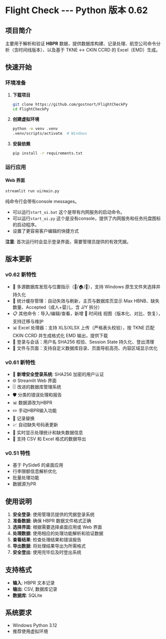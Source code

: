 # Flight Check --- Python 版本 0.62

## 项目简介

主要用于解析和验证 **HBPR** 数据，提供数据库构建、记录处理、航空公司命令分析（含时间线版本）、以及基于 TKNE ↔ CKIN CCRD 的 Excel（EMD）生成。

## 快速开始

### 环境准备

1. **下载项目**
   ```bash
   git clone https://github.com/gostnort/FlightCheckPy
   cd FlightCheckPy
   ```

2. **创建虚拟环境**
   ```bash
   python -m venv .venv
   .venv/scripts/activate  # Windows
   ```

3. **安装依赖**
   ```bash
   pip install -r requirements.txt
   ```

### 运行应用

#### Web 界面
```bash
streamlit run ui/main.py
```
纯命令行会带有console messages。
  - 可以运行``start_ui.bat`` 这个是带有内网服务的启动命令。
  - 可以运行``start_ui.py`` 这个是没有console，提供了内网服务和任务托盘图标的启动程序。
  - 设置了更容易客户编辑的快捷方式
  
**注意**: 首次运行时会显示登录界面，需要管理员提供的有效凭据。

## 版本更新

### v0.62 新特性
- 🧭 多源数据库发现与位置指示（📁/🏠/📄），支持 Windows 原生文件夹选择并持久化
- 🧠 统计缓存管理：自动失效与刷新，主页与数据库页显示 Max HBNB、缺失数量、Accepted（成人+婴儿，含 J/Y 拆分）
- 📋 其他命令：导入/编辑/查看，新增 📅 时间线 视图（版本化、对比、恢复），支持迁移与维护
- 📊 Excel 处理器：支持 XLS/XLSX 上传（严格表头校验），按 TKNE 匹配 CKIN CCRD 并生成格式化 EMD 输出，提供下载
- 🔐 登录与会话：用户名 SHA256 校验、Session State 持久化、登出清理
- 🧹 文件与页面：支持自定义数据库目录、页面导航高亮、内容区域显示优化

### v0.61 新特性
- 🔐 **新增安全登录系统**: SHA256 加密的用户认证
- 🌐 Streamlit Web 界面
- 🗄️ 改进的数据库管理系统
- 🛡️ 分类的错误处理和报告
- 📊 数据源改为HBPR
- ✏️ 手动HBPR输入功能
- 🔄 记录替换
- 📈 自动缺失号码表更新
- 🫧 实时显示处理统计和缺失数据信息
- 💾 支持 CSV 和 Excel 格式的数据导出

### v0.51 特性
- 基于 PySide6 的桌面应用
- 行李限额信息解析优化
- 批量处理功能
- 数据源为PR

## 使用说明

1. **安全登录**: 使用管理员提供的凭据登录系统
2. **准备数据**: 确保 HBPR 数据文件格式正确
3. **选择界面**: 根据需要选择桌面应用或 Web 界面
4. **处理数据**: 使用相应的处理功能解析和验证数据
5. **查看结果**: 检查处理结果和错误报告
6. **导出数据**: 将处理结果导出为所需格式
7. **安全登出**: 使用完毕后及时登出系统

## 支持格式

- **输入**: HBPR 文本记录
- **输出**: CSV, 数据库记录
- **数据库**: SQLite

## 系统要求

- Windows Python 3.12
- 推荐使用虚拟环境

